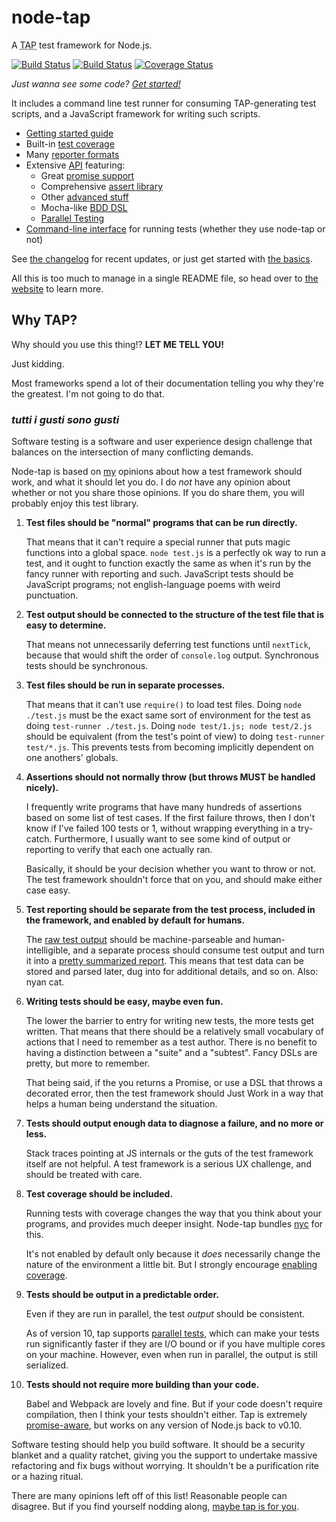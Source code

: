 # node-tap

A <abbr title="Test Anything Protocol">TAP</abbr> test framework for
Node.js.

[![Build Status](https://travis-ci.org/tapjs/node-tap.svg?branch=master)](https://travis-ci.org/tapjs/node-tap) [![Build Status](https://ci.appveyor.com/api/projects/status/913p1ypf21gf4leu?svg=true)](https://ci.appveyor.com/project/isaacs/node-tap) [![Coverage Status](https://coveralls.io/repos/tapjs/node-tap/badge.svg?branch=master&service=github)](https://coveralls.io/github/tapjs/node-tap?branch=master)

_Just wanna see some code? [Get started!](http://www.node-tap.org/basics/)_

It includes a command line test runner for consuming TAP-generating
test scripts, and a JavaScript framework for writing such scripts.

* [Getting started guide](http://www.node-tap.org/basics/)
* Built-in [test coverage](http://www.node-tap.org/coverage/)
* Many [reporter formats](http://www.node-tap.org/reporting/)
* Extensive [API](http://www.node-tap.org/api/) featuring:
  * Great [promise support](http://www.node-tap.org/promises/)
  * Comprehensive [assert library](http://www.node-tap.org/asserts/)
  * Other [advanced stuff](http://www.node-tap.org/advanced/)
  * Mocha-like [BDD DSL](http://www.node-tap.org/mochalike/)
  * [Parallel Testing](http://www.node-tap.org/parallel/)
* [Command-line interface](http://www.node-tap.org/cli/) for running
  tests (whether they use node-tap or not)

See [the changelog](http://www.node-tap.org/changelog/) for recent updates, or just get
started with [the basics](http://www.node-tap.org/basics/).

All this is too much to manage in a single README file, so head over
to [the website](http://www.node-tap.org/) to learn more.

## Why TAP?

Why should you use this thing!?  **LET ME TELL YOU!**

Just kidding.

Most frameworks spend a lot of their documentation telling you why
they're the greatest.  I'm not going to do that.

### <i lang="it">tutti i gusti sono gusti</i>

Software testing is a software and user experience design challenge
that balances on the intersection of many conflicting demands.

Node-tap is based on [my](http://izs.me) opinions about how a test
framework should work, and what it should let you do.  I do _not_ have
any opinion about whether or not you share those opinions.  If you do
share them, you will probably enjoy this test library.

1. **Test files should be "normal" programs that can be run
   directly.**

   That means that it can't require a special runner that
   puts magic functions into a global space.  `node test.js` is a
   perfectly ok way to run a test, and it ought to function
   exactly the same as when it's run by the fancy runner with
   reporting and such.  JavaScript tests should be JavaScript
   programs; not english-language poems with weird punctuation.

2. **Test output should be connected to the structure of the
   test file that is easy to determine.**

   That means not unnecessarily deferring test functions
   until `nextTick`, because that would shift the order of
   `console.log` output.  Synchronous tests should be synchronous.

3. **Test files should be run in separate processes.**

   That means that it can't use `require()` to load test files.  Doing
   `node ./test.js` must be the exact same sort of environment for the
   test as doing `test-runner ./test.js`.  Doing `node test/1.js; node
   test/2.js` should be equivalent (from the test's point of view) to
   doing `test-runner test/*.js`.  This prevents tests from becoming
   implicitly dependent on one anothers' globals.

4. **Assertions should not normally throw (but throws MUST be handled
   nicely).**

   I frequently write programs that have many hundreds of
   assertions based on some list of test cases.  If the first failure
   throws, then I don't know if I've failed 100 tests or 1, without
   wrapping everything in a try-catch.  Furthermore, I usually want to
   see some kind of output or reporting to verify that each one
   actually ran.

   Basically, it should be your decision whether you want to throw or
   not.  The test framework shouldn't force that on you, and should
   make either case easy.

5. **Test reporting should be separate from the test process, included
   in the framework, and enabled by default for humans.**

   The [raw test output](http://www.node-tap.org/tap-format/) should
   be machine-parseable and human-intelligible, and a separate process
   should consume test output and turn it into a [pretty summarized
   report](http://www.node-tap.org/reporting/).  This means that test
   data can be stored and parsed later, dug into for additional
   details, and so on.  Also: nyan cat.

6. **Writing tests should be easy, maybe even fun.**

   The lower the barrier to entry for writing new tests, the more
   tests get written.  That means that there should be a relatively
   small vocabulary of actions that I need to remember as a test
   author.  There is no benefit to having a distinction between a
   "suite" and a "subtest".  Fancy DSLs are pretty, but more to
   remember.

   That being said, if the you returns a Promise, or use a DSL that
   throws a decorated error, then the test framework should Just Work
   in a way that helps a human being understand the situation.

7. **Tests should output enough data to diagnose a failure, and no
   more or less.**

   Stack traces pointing at JS internals or the guts of the test
   framework itself are not helpful.  A test framework is a serious UX
   challenge, and should be treated with care.

8. **Test coverage should be included.**

   Running tests with coverage changes the way that you think about
   your programs, and provides much deeper insight.  Node-tap bundles
   [nyc](https://istanbul.js.org/) for this.

   It's not enabled by default only because it _does_ necessarily
   change the nature of the environment a little bit.  But I strongly
   encourage [enabling coverage](http://www.node-tap.org/coverage/).

9. **Tests should be output in a predictable order.**

   Even if they are run in parallel, the test _output_ should be
   consistent.

   As of version 10, tap supports [parallel
   tests](http://www.node-tap.org/parallel/), which
   can make your tests run significantly faster if they are I/O bound
   or if you have multiple cores on your machine.  However, even when
   run in parallel, the output is still serialized.

10. **Tests should not require more building than your code.**

    Babel and Webpack are lovely and fine.  But if your code doesn't
    require compilation, then I think your tests shouldn't either.
    Tap is extremely
    [promise-aware](http://www.node-tap.org/promises/), but works on
    any version of Node.js back to v0.10.

Software testing should help you build software.  It should be a
security blanket and a quality ratchet, giving you the support to
undertake massive refactoring and fix bugs without worrying.  It
shouldn't be a purification rite or a hazing ritual.

There are many opinions left off of this list!  Reasonable people can
disagree.  But if you find yourself nodding along, [maybe tap is for
you](http://www.node-tap.org/basics/).
